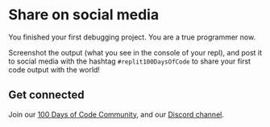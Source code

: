 # Share on social media

You finished your first debugging project. You are a true programmer now. 

Screenshot the output (what you see in the console of your repl), and post it to social media with the hashtag `#replit100DaysOfCode` to share your first code output with the world!

## Get connected
Join our [100 Days of Code Community](https://ask.replit.com/t/about-100-days-of-code/), and our [Discord channel](https://discord.gg/replit).

